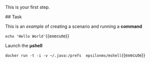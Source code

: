 This is your first step.

## Task

This is an _example_ of creating a scenario and running a **command**

`echo 'Hello World'`{{execute}}

Launch the **µshell**

 `docker run -t -i -v ~/.java:/prefs  epsilonms/mshell`{{execute}}
